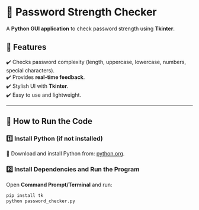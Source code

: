 # 🔐 Password Strength Checker  

A **Python GUI application** to check password strength using **Tkinter**.  

## 📌 Features  
✔️ Checks password complexity (length, uppercase, lowercase, numbers, special characters).  
✔️ Provides **real-time feedback**.  
✔️ Stylish UI with **Tkinter**.  
✔️ Easy to use and lightweight.  

---

## 🚀 How to Run the Code  

### **1️⃣ Install Python (if not installed)**  
🔹 Download and install Python from: [python.org](https://www.python.org/downloads/).  

### **2️⃣ Install Dependencies and Run the Program**  
Open **Command Prompt/Terminal** and run:  
```sh
pip install tk
python password_checker.py
